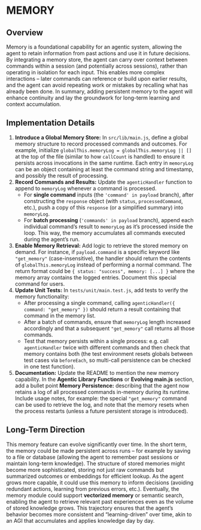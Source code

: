 # MEMORY

## Overview
Memory is a foundational capability for an agentic system, allowing the agent to retain information from past actions and use it in future decisions. By integrating a memory store, the agent can carry over context between commands within a session (and potentially across sessions), rather than operating in isolation for each input. This enables more complex interactions – later commands can reference or build upon earlier results, and the agent can avoid repeating work or mistakes by recalling what has already been done. In summary, adding persistent memory to the agent will enhance continuity and lay the groundwork for long-term learning and context accumulation.

## Implementation Details
1. **Introduce a Global Memory Store:** In `src/lib/main.js`, define a global memory structure to record processed commands and outcomes. For example, initialize `globalThis.memoryLog = globalThis.memoryLog || []` at the top of the file (similar to how `callCount` is handled) to ensure it persists across invocations in the same runtime. Each entry in `memoryLog` can be an object containing at least the command string and timestamp, and possibly the result of processing.
2. **Record Commands and Results:** Update the `agenticHandler` function to append to `memoryLog` whenever a command is processed.
    - For **single command** inputs (the `'command' in payload` branch), after constructing the `response` object (with `status`, `processedCommand`, etc.), push a copy of this `response` (or a simplified summary) into `memoryLog`.
    - For **batch processing** (`'commands' in payload` branch), append each individual command’s result to `memoryLog` as it’s processed inside the loop. This way, the memory accumulates all commands executed during the agent’s run.
3. **Enable Memory Retrieval:** Add logic to retrieve the stored memory on demand. For instance, if `payload.command` is a specific keyword like `"get_memory"` (case-insensitive), the handler should return the contents of `globalThis.memoryLog` instead of performing a normal command. The return format could be `{ status: "success", memory: [...] }` where the memory array contains the logged entries. Document this special command for users.
4. **Update Unit Tests:** In `tests/unit/main.test.js`, add tests to verify the memory functionality:
    - After processing a single command, calling `agenticHandler({ command: "get_memory" })` should return a result containing that command in the memory list.
    - After a batch of commands, ensure that `memoryLog` length increased accordingly and that a subsequent `"get_memory"` call returns all those commands.
    - Test that memory persists within a single process: e.g. call `agenticHandler` twice with different commands and then check that memory contains both (the test environment resets globals between test cases via `beforeEach`, so multi-call persistence can be checked in one test function).
5. **Documentation:** Update the README to mention the new memory capability. In the **Agentic Library Functions** or **Evolving main.js** section, add a bullet point **Memory Persistence:** describing that the agent now retains a log of all processed commands in-memory during its runtime. Include usage notes, for example: the special `"get_memory"` command can be used to retrieve the log, and note that the memory resets when the process restarts (unless a future persistent storage is introduced).

## Long-Term Direction
This memory feature can evolve significantly over time. In the short term, the memory could be made persistent across runs – for example by saving to a file or database (allowing the agent to remember past sessions or maintain long-term knowledge). The structure of stored memories might become more sophisticated, storing not just raw commands but summarized outcomes or embeddings for efficient lookup. As the agent grows more capable, it could use this memory to inform decisions (avoiding redundant actions, learning from previous errors, etc.). Eventually, the memory module could support **vectorized memory** or semantic search, enabling the agent to retrieve relevant past experiences even as the volume of stored knowledge grows. This trajectory ensures that the agent’s behavior becomes more consistent and “learning-driven” over time, akin to an AGI that accumulates and applies knowledge day by day.
